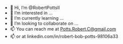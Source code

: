 - 👋 Hi, I’m @RobertPottsII
- 👀 I’m interested in ...
- 🌱 I’m currently learning ...
- 💞️ I’m looking to collaborate on ...
- 📫 You can reach me at Potts.Robert.C@gmail.com
- 📫 or at linkedin.com/in/robert-bob-potts-98106a33


<!---
RobertPottsII/RobertPottsII is a ✨ special ✨ repository because its `README.md` (this file) appears on your GitHub profile.
You can click the Preview link to take a look at your changes.
--->
